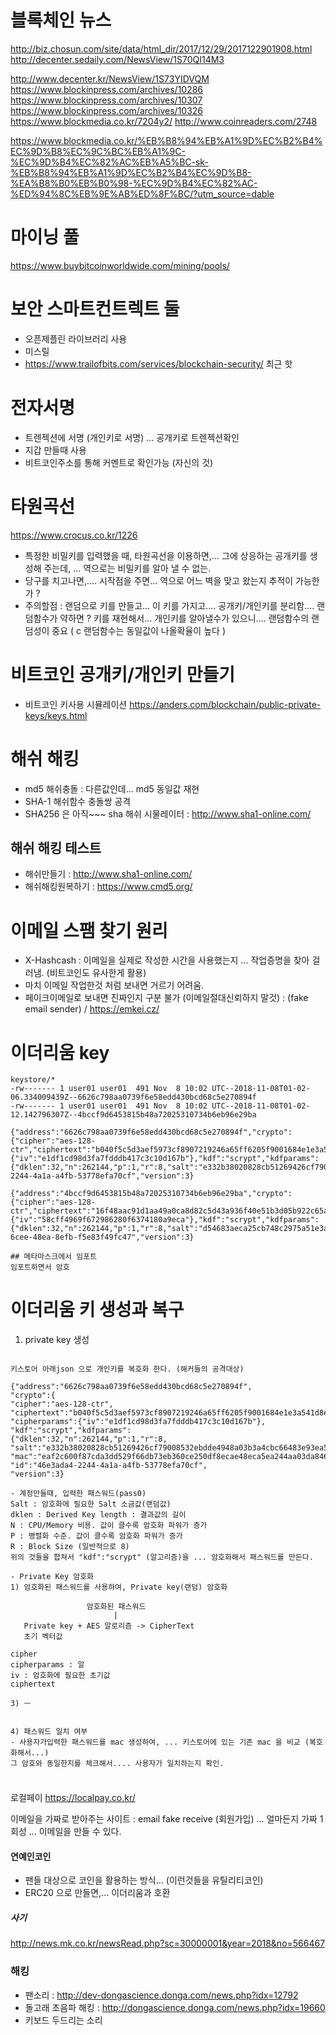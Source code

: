# 블록체인 뉴스
http://biz.chosun.com/site/data/html_dir/2017/12/29/2017122901908.html
http://decenter.sedaily.com/NewsView/1S70QI14M3


http://www.decenter.kr/NewsView/1S73YIDVQM
https://www.blockinpress.com/archives/10286
https://www.blockinpress.com/archives/10307
https://www.blockinpress.com/archives/10326
https://www.blockmedia.co.kr/7204y2/
http://www.coinreaders.com/2748

https://www.blockmedia.co.kr/%EB%B8%94%EB%A1%9D%EC%B2%B4%EC%9D%B8%EC%9C%BC%EB%A1%9C-%EC%9D%B4%EC%82%AC%EB%A5%BC-sk-%EB%B8%94%EB%A1%9D%EC%B2%B4%EC%9D%B8-%EA%B8%B0%EB%B0%98-%EC%9D%B4%EC%82%AC-%ED%94%8C%EB%9E%AB%ED%8F%BC/?utm_source=dable

# 마이닝 풀
https://www.buybitcoinworldwide.com/mining/pools/

# 보안 스마트컨트렉트 둘

- 오픈제플린 라이브러리 사용
- 미스릴
- https://www.trailofbits.com/services/blockchain-security/  최근 핫 

# 전자서명
- 트렌젝션에 서명 (개인키로 서명) ... 공개키로 트렌젝션확인
- 지갑 만들때 사용
- 비트코인주소를 통해 커멘트로 확인가능 (자신의 것)

# 타원곡선 
https://www.crocus.co.kr/1226
- 특정한 비밀키를 입력했을 때, 타원곡선을 이용하면,... 그에 상응하는 공개키를 생성해 주는데, ... 역으로는 비밀키를 알아 낼 수 없는.
- 당구를 치고나면,.... 시작점을 주면... 역으로 어느 벽을 맞고 왔는지 추적이 가능한가 ?
- 주의할점 : 랜덤으로 키를 만들고... 이 키를 가지고.... 공개키/개인키를 분리함.... 랜덤함수가 약하면 ? 키를 재현해서... 개인키를 알아낼수가 있으니.... 랜덤함수의 랜덤성이 중요 ( c 랜덤함수는 동일값이 나올확율이 높다 )
 
# 비트코인 공개키/개인키 만들기 
- 비트코인 키사용 시뮬레이션
https://anders.com/blockchain/public-private-keys/keys.html

# 해쉬 해킹
- md5 해쉬충돌 : 다른값인데... md5 동일값 재현
- SHA-1 해쉬함수 충돌쌍 공격
- SHA256 은 아직~~~
sha 해쉬 시물레이터 : http://www.sha1-online.com/

## 해쉬 해킹 테스트
- 해쉬만들기 : http://www.sha1-online.com/
- 해쉬해킹원복하기 : https://www.cmd5.org/

# 이메일 스팸 찾기 원리
- X-Hashcash : 이메일을 실제로 작성한 시간을 사용했는지 ... 작업증명을 찾아 걸러냄. (비트코인도 유사한게 활용)
- 마치 이메일 작업한것 처럼 보내면 거르기 어려움. 
- 페이크이메일로 보내면 진짜인지 구분 불가 (이메일절대신뢰하지 말것) : (fake email sender) / https://emkei.cz/

# 이더리움  key
```
keystore/*
-rw------- 1 user01 user01  491 Nov  8 10:02 UTC--2018-11-08T01-02-06.334009439Z--6626c798aa0739f6e58edd430bcd68c5e270894f
-rw------- 1 user01 user01  491 Nov  8 10:02 UTC--2018-11-08T01-02-12.142796307Z--4bccf9d6453815b48a72025310734b6eb96e29ba

{"address":"6626c798aa0739f6e58edd430bcd68c5e270894f","crypto":{"cipher":"aes-128-ctr","ciphertext":"b040f5c5d3aef5973cf8907219246a65ff6205f9001684e1e3a541d8e79f3753","cipherparams":{"iv":"e1df1cd98d3fa7fdddb417c3c10d167b"},"kdf":"scrypt","kdfparams":{"dklen":32,"n":262144,"p":1,"r":8,"salt":"e332b38020828cb51269426cf79008532ebdde4948a03b3a4cbc66483e93ea5b"},"mac":"eaf2c600f87cda3dd529f66db73eb360ce250df8ecae48eca5ea244aa03da846"},"id":"46e3ada4-2244-4a1a-a4fb-53778efa70cf","version":3}

{"address":"4bccf9d6453815b48a72025310734b6eb96e29ba","crypto":{"cipher":"aes-128-ctr","ciphertext":"16f48aac91d1aa49a0ca8d82c5d43a936f40e51b3d05b922c65aed6d81b42c4c","cipherparams":{"iv":"58cff4969f672986280f6374180a9eca"},"kdf":"scrypt","kdfparams":{"dklen":32,"n":262144,"p":1,"r":8,"salt":"d54683aeca25cb748c2975a51e3a2eef20fe02fbafb4ab28c989e74ec4e1c9c7"},"mac":"1644487dda23de96fc9157993799e239bcc355414709467068398aaaeecfc726"},"id":"45815c8e-6cee-48ea-8efb-f5e83f49fc47","version":3}

## 메타마스크에서 임포트
임포트하면서 암호

```

# 이더리움 키 생성과 복구

1) private key 생성
```

키스토어 아래json 으로 개인키를 복호화 한다. (해커들의 공격대상)

{"address":"6626c798aa0739f6e58edd430bcd68c5e270894f",
"crypto":{
"cipher":"aes-128-ctr",
"ciphertext":"b040f5c5d3aef5973cf8907219246a65ff6205f9001684e1e3a541d8e79f3753",
"cipherparams":{"iv":"e1df1cd98d3fa7fdddb417c3c10d167b"},
"kdf":"scrypt","kdfparams":
{"dklen":32,"n":262144,"p":1,"r":8,
"salt":"e332b38020828cb51269426cf79008532ebdde4948a03b3a4cbc66483e93ea5b"},
"mac":"eaf2c600f87cda3dd529f66db73eb360ce250df8ecae48eca5ea244aa03da846"},
"id":"46e3ada4-2244-4a1a-a4fb-53778efa70cf",
"version":3}

- 계정만들때, 입력한 패스워드(pass0)
Salt : 암호화에 필요한 Salt 소금값(랜덤값)
dklen : Derived Key length : 결과값의 길이
N : CPU/Memory 비용. 값이 클수록 암호화 파워가 증가
P : 병렬화 수준. 값이 클수록 암호화 파워가 증가
R : Block Size (일반적으로 8)
위의 것들을 합쳐서 "kdf":"scrypt" (알고리즘)을 ... 암호화해서 패스워드를 만든다.

- Private Key 암호화
1) 암호화된 패스워드를 사용하여, Private key(랜덤) 암호화
 
                 암호화된 패스워드
                       |
   Private key + AES 알로리즘 -> CipherText
   초기 벡터값

cipher
cipherparams : 알
iv : 암호화에 필요한 초기값
ciphertext

3) ㅡ


4) 패스워드 일치 여부
- 사용자가입력한 패스워드를 mac 생성하여, ... 키스토어에 있는 기존 mac 을 비교 (복호화해서...) 
그 암호와 동일한지를 체크해서.... 사용자가 일치하는지 확인.


```

###
로컬페이 
https://localpay.co.kr/

이메일을 가짜로 받아주는 사이트 : email fake receive (회원가입) ... 얼마든지 가짜 1회성 ... 이메일을 만들 수 있다.

#### 연예인코인
- 팬들 대상으로 코인을 활용하는 방식... (이런것들을 유틸리티코인)
- ERC20 으로 만들면,...  이더리움과 호환 

##### 사기
http://news.mk.co.kr/newsRead.php?sc=30000001&year=2018&no=566467









### 해킹
- 팬소리 : http://dev-dongascience.donga.com/news.php?idx=12792
- 돌고래 초음파 해킹 : http://dongascience.donga.com/news.php?idx=19660
- 키보드 두드리는 소리
